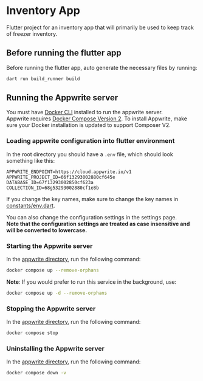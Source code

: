 # Inventory App

Flutter project for an inventory app that will primarily be used to keep track of freezer inventory.

## Before running the flutter app

Before running the flutter app, auto generate the necessary files by running:

```bash
dart run build_runner build
```

## Running the Appwrite server

You must have [Docker CLI](https://www.docker.com/products/docker-desktop/) installed to run the
appwrite server.  
Appwrite requires [Docker Compose Version 2](https://docs.docker.com/compose/install/). To install
Appwrite, make sure your Docker installation is updated to support Composer V2.

### Loading appwrite configuration into flutter environment

In the root directory you should have a `.env` file, which should look something like this:

```dotenv
APPWRITE_ENDPOINT=https://cloud.appwrite.io/v1
APPWRITE_PROJECT_ID=66f13293002880cf645e
DATABASE_ID=67f13293002850cf623a
COLLECTION_ID=68g53293002880cf1e8b
```

If you change the key names, make sure to change the key names
in [constants/env.dart](/lib/core/constants/env.dart).

You can also change the configuration settings in the settings page.  
**Note that the configuration settings are treated as case insensitive and will be converted to
lowercase.**

### Starting the Appwrite server

In the [appwrite directory](/appwrite), run the following command:

```bash
docker compose up --remove-orphans
```

**Note**: If you would prefer to run this service in the background, use:

```bash
docker compose up -d --remove-orphans
```

### Stopping the Appwrite server

In the [appwrite directory](/appwrite), run the following command:

```bash
docker compose stop
```

### Uninstalling the Appwrite server

In the [appwrite directory](/appwrite), run the following command:

```bash
docker compose down -v
```